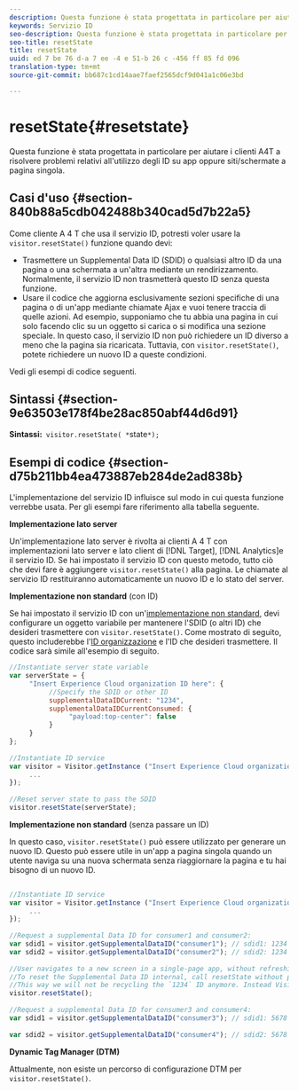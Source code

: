 ```yaml
---
description: Questa funzione è stata progettata in particolare per aiutare i clienti A4T a risolvere problemi relativi all'utilizzo degli ID su app oppure siti/schermate a pagina singola.
keywords: Servizio ID
seo-description: Questa funzione è stata progettata in particolare per aiutare i clienti A4T a risolvere problemi relativi all'utilizzo degli ID su app oppure siti/schermate a pagina singola.
seo-title: resetState
title: resetState
uuid: ed 7 be 76 d-a 7 ee -4 e 51-b 26 c -456 ff 85 fd 096
translation-type: tm+mt
source-git-commit: bb687c1cd14aae7faef2565dcf9d041a1c06e3bd

---
```



# resetState{#resetstate}

Questa funzione è stata progettata in particolare per aiutare i clienti A4T a risolvere problemi relativi all&#39;utilizzo degli ID su app oppure siti/schermate a pagina singola.

## Casi d&#39;uso {#section-840b88a5cdb042488b340cad5d7b22a5}

Come cliente A 4 T che usa il servizio ID, potresti voler usare la `visitor.resetState()` funzione quando devi:

* Trasmettere un Supplemental Data ID (SDID) o qualsiasi altro ID da una pagina o una schermata a un&#39;altra mediante un rendirizzamento. Normalmente, il servizio ID non trasmetterà questo ID senza questa funzione.
* Usare il codice che aggiorna esclusivamente sezioni specifiche di una pagina o di un&#39;app mediante chiamate Ajax e vuoi tenere traccia di quelle azioni. Ad esempio, supponiamo che tu abbia una pagina in cui solo facendo clic su un oggetto si carica o si modifica una sezione speciale. In questo caso, il servizio ID non può richiedere un ID diverso a meno che la pagina sia ricaricata. Tuttavia, con `visitor.resetState()`, potete richiedere un nuovo ID a queste condizioni.

Vedi gli esempi di codice seguenti.

## Sintassi {#section-9e63503e178f4be28ac850abf44d6d91}

**Sintassi:**` visitor.resetState( *`state`*);`

## Esempi di codice {#section-d75b211bb4ea473887eb284de2ad838b}

L&#39;implementazione del servizio ID influisce sul modo in cui questa funzione verrebbe usata. Per gli esempi fare riferimento alla tabella seguente.

**Implementazione lato server**

Un&#39;implementazione lato server è rivolta ai clienti A 4 T con implementazioni lato server e lato client di [!DNL Target], [!DNL Analytics]e il servizio ID. Se hai impostato il servizio ID con questo metodo, tutto ciò che devi fare è aggiungere `visitor.resetState()` alla pagina. Le chiamate al servizio ID restituiranno automaticamente un nuovo ID e lo stato del server.

**Implementazione non standard** (con ID)

Se hai impostato il servizio ID con un&#39;[implementazione non standard](../../mcvid-implementation-guides/mcvid-implementation-guides.md#section-2c4f2db1f9704315a7cccab6d2e07113), devi configurare un oggetto variabile per mantenere l&#39;SDID (o altri ID) che desideri trasmettere con `visitor.resetState()`. Come mostrato di seguito, questo includerebbe l&#39;[ID organizzazione](../../mcvid-reference/mcvid-requirements.md#section-a02f537129a64ffbb690d5738d360c26) e l&#39;ID che desideri trasmettere. Il codice sarà simile all&#39;esempio di seguito.

```js
//Instantiate server state variable 
var serverState = { 
     "Insert Experience Cloud organization ID here": { 
          //Specify the SDID or other ID 
          supplementalDataIDCurrent: "1234", 
          supplementalDataIDCurrentConsumed: { 
               "payload:top-center": false 
          } 
     } 
}; 
 
//Instantiate ID service 
var visitor = Visitor.getInstance ("Insert Experience Cloud organization ID here", { 
     ... 
}); 
 
//Reset server state to pass the SDID 
visitor.resetState(serverState);
```

**Implementazione non standard** (senza passare un ID)

In questo caso, `visitor.resetState()` può essere utilizzato per generare un nuovo ID. Questo può essere utile in un&#39;app a pagina singola quando un utente naviga su una nuova schermata senza riaggiornare la pagina e tu hai bisogno di un nuovo ID.

```js
 
//Instantiate ID service 
var visitor = Visitor.getInstance ("Insert Experience Cloud organization ID here", { 
     ... 
}); 
 
//Request a supplemental Data ID for consumer1 and consumer2: 
var sdid1 = visitor.getSupplementalDataID("consumer1"); // sdid1: 1234 
var sdid2 = visitor.getSupplementalDataID("consumer2"); // sdid2: 1234 
 
//User navigates to a new screen in a single-page app, without refreshing the page. 
//To reset the Supplemental Data ID internal, call resetState without passing any parameters. 
//This way we will not be recycling the `1234` ID anymore. Instead Visitor will generate a new supplemental Data ID going forward. 
visitor.resetState(); 
 
//Request a supplemental Data ID for consumer3 and consumer4: 
var sdid1 = visitor.getSupplementalDataID("consumer3"); // sdid1: 5678 
 
var sdid2 = visitor.getSupplementalDataID("consumer4"); // sdid2: 5678
```

**Dynamic Tag Manager (DTM)**

Attualmente, non esiste un percorso di configurazione DTM per `visitor.resetState()`.
